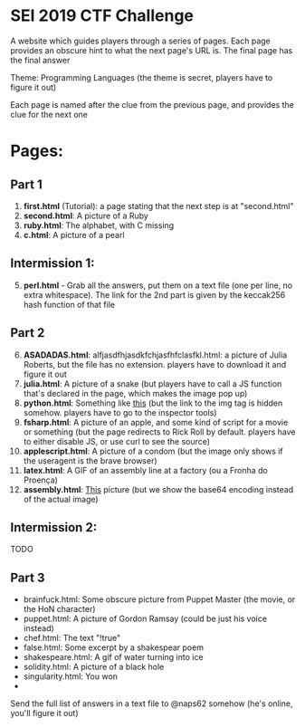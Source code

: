 # SEI 2019 CTF Challenge

A website which guides players through a series of pages. Each page provides an obscure hint to what the next page's URL is. The final page has the final answer

Theme: Programming Languages (the theme is secret, players have to figure it out)

Each page is named after the clue from the previous page, and provides the clue for the next one

# Pages:

## Part 1

1. **first.html** (Tutorial): a page stating that the next step is at "second.html"
2. **second.html**: A picture of a Ruby
3. **ruby.html**: The alphabet, with C missing
4. **c.html**: A picture of a pearl

## Intermission 1:

5. **perl.html** - Grab all the answers, put them on a text file (one per line, no extra whitespace). The link for the 2nd part is given by the keccak256 hash function of that file

## Part 2

6. **ASADADAS.html**: alfjasdfhjasdkfchjasfhfclasfkl.html: a picture of Julia Roberts, but the file has no extension. players have to download it and figure it out
7. **julia.html**: A picture of a snake (but players have to call a JS function that's declared in the page, which makes the image pop up)
8. **python.html**: Something like [this](https://www.uberchord.com/wp-content/uploads/2016/11/AdobeStock_98163991-1024x682.jpeg) (but the link to the img tag is hidden somehow. players have to go to the inspector tools)
9. **fsharp.html**: A picture of an apple, and some kind of script for a movie or something (but the page redirects to Rick Roll by default. players have to either disable JS, or use curl to see the source)
10. **applescript.html**: A picture of a condom (but the image only shows if the useragent is the brave browser)
11. **latex.html**: A GIF of an assembly line at a factory (ou a Fronha do Proença)
12. **assembly.html**: [This](https://as2.ftcdn.net/jpg/00/52/32/83/500_F_52328328_G8EfhNeW1h4fXLNnYccCUWjKG16EUopb.jpg) picture (but we show the base64 encoding instead of the actual image)

## Intermission 2:

TODO

## Part 3

- brainfuck.html: Some obscure picture from Puppet Master (the movie, or the HoN character)
- puppet.html: A picture of Gordon Ramsay (could be just his voice instead)
- chef.html: The text "!true"
- false.html: Some excerpt by a shakespear poem
- shakespeare.html: A gif of water turning into ice
- solidity.html: A picture of a black hole
- singularity.html: You won
- 

Send the full list of answers in a text file to @naps62 somehow (he's online, you'll figure it out)
